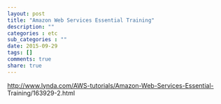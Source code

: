 ```yaml
---
layout: post
title: "Amazon Web Services Essential Training"
description: ""
categories : etc
sub_categories : ""
date: 2015-09-29
tags: []
comments: true
share: true
---
```


http://www.lynda.com/AWS-tutorials/Amazon-Web-Services-Essential-
Training/163929-2.html

